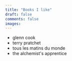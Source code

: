 ```yaml
---
title: "Books I like"
draft: false
comments: false
images:
---
```


* glenn cook
* terry pratchet
* tous les matins du monde
* the alchemist's apprentice